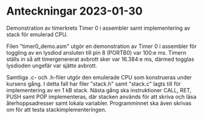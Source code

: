# Anteckningar 2023-01-30
Demonstration av timerkrets Timer 0 i assembler samt implementering av stack för emulerad CPU.

Filen "timer0_demo.asm" utgör en demonstration av Timer 0 i assembler för toggling av en lysdiod 
ansluten till pin 8 (PORTB0) var 100:e ms. Timern ställs in så att timergenererat avbrott sker 
var 16.384:e ms, därmed togglas lysdioden ungefär var sjätte avbrott.

Samtliga .c- och .h-filer utgör den emulerade CPU som konstrueras under kursens gång.
I detta fall har filer "stack.h" samt "stack.c" lagts till för implementering av en 
1 kB stack. Nästa gång ska instruktioner CALL, RET, PUSH samt POP implementeras, 
där stacken används för att skriva och läsa återhoppsadresser samt lokala variabler.
Programminnet ska även skrivas om för att testa stackimplementeringen.





